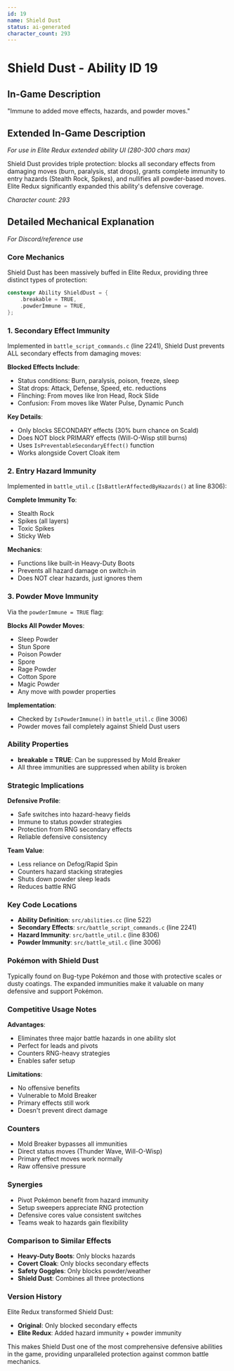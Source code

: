 ```yaml
---
id: 19
name: Shield Dust
status: ai-generated
character_count: 293
---
```


# Shield Dust - Ability ID 19

## In-Game Description
"Immune to added move effects, hazards, and powder moves."

## Extended In-Game Description
*For use in Elite Redux extended ability UI (280-300 chars max)*

Shield Dust provides triple protection: blocks all secondary effects from damaging moves (burn, paralysis, stat drops), grants complete immunity to entry hazards (Stealth Rock, Spikes), and nullifies all powder-based moves. Elite Redux significantly expanded this ability's defensive coverage.

*Character count: 293*

## Detailed Mechanical Explanation
*For Discord/reference use*

### Core Mechanics
Shield Dust has been massively buffed in Elite Redux, providing three distinct types of protection:

```c
constexpr Ability ShieldDust = {
    .breakable = TRUE,
    .powderImmune = TRUE,
};
```

### 1. Secondary Effect Immunity

Implemented in `battle_script_commands.c` (line 2241), Shield Dust prevents ALL secondary effects from damaging moves:

**Blocked Effects Include**:
- Status conditions: Burn, paralysis, poison, freeze, sleep
- Stat drops: Attack, Defense, Speed, etc. reductions
- Flinching: From moves like Iron Head, Rock Slide
- Confusion: From moves like Water Pulse, Dynamic Punch

**Key Details**:
- Only blocks SECONDARY effects (30% burn chance on Scald)
- Does NOT block PRIMARY effects (Will-O-Wisp still burns)
- Uses `IsPreventableSecondaryEffect()` function
- Works alongside Covert Cloak item

### 2. Entry Hazard Immunity

Implemented in `battle_util.c` (`IsBattlerAffectedByHazards()` at line 8306):

**Complete Immunity To**:
- Stealth Rock
- Spikes (all layers)
- Toxic Spikes
- Sticky Web

**Mechanics**:
- Functions like built-in Heavy-Duty Boots
- Prevents all hazard damage on switch-in
- Does NOT clear hazards, just ignores them

### 3. Powder Move Immunity

Via the `powderImmune = TRUE` flag:

**Blocks All Powder Moves**:
- Sleep Powder
- Stun Spore  
- Poison Powder
- Spore
- Rage Powder
- Cotton Spore
- Magic Powder
- Any move with powder properties

**Implementation**:
- Checked by `IsPowderImmune()` in `battle_util.c` (line 3006)
- Powder moves fail completely against Shield Dust users

### Ability Properties
- **breakable = TRUE**: Can be suppressed by Mold Breaker
- All three immunities are suppressed when ability is broken

### Strategic Implications

**Defensive Profile**:
- Safe switches into hazard-heavy fields
- Immune to status powder strategies
- Protection from RNG secondary effects
- Reliable defensive consistency

**Team Value**:
- Less reliance on Defog/Rapid Spin
- Counters hazard stacking strategies
- Shuts down powder sleep leads
- Reduces battle RNG

### Key Code Locations
- **Ability Definition**: `src/abilities.cc` (line 522)
- **Secondary Effects**: `src/battle_script_commands.c` (line 2241)
- **Hazard Immunity**: `src/battle_util.c` (line 8306)
- **Powder Immunity**: `src/battle_util.c` (line 3006)

### Pokémon with Shield Dust
Typically found on Bug-type Pokémon and those with protective scales or dusty coatings. The expanded immunities make it valuable on many defensive and support Pokémon.

### Competitive Usage Notes

**Advantages**:
- Eliminates three major battle hazards in one ability slot
- Perfect for leads and pivots
- Counters RNG-heavy strategies
- Enables safer setup

**Limitations**:
- No offensive benefits
- Vulnerable to Mold Breaker
- Primary effects still work
- Doesn't prevent direct damage

### Counters
- Mold Breaker bypasses all immunities
- Direct status moves (Thunder Wave, Will-O-Wisp)
- Primary effect moves work normally
- Raw offensive pressure

### Synergies
- Pivot Pokémon benefit from hazard immunity
- Setup sweepers appreciate RNG protection
- Defensive cores value consistent switches
- Teams weak to hazards gain flexibility

### Comparison to Similar Effects
- **Heavy-Duty Boots**: Only blocks hazards
- **Covert Cloak**: Only blocks secondary effects
- **Safety Goggles**: Only blocks powder/weather
- **Shield Dust**: Combines all three protections

### Version History
Elite Redux transformed Shield Dust:
- **Original**: Only blocked secondary effects
- **Elite Redux**: Added hazard immunity + powder immunity

This makes Shield Dust one of the most comprehensive defensive abilities in the game, providing unparalleled protection against common battle mechanics.